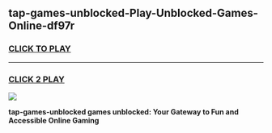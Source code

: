 
## tap-games-unblocked-Play-Unblocked-Games-Online-df97r
<h3>
<a href="https://premium76.site?title=tap-games-unblocked&ref=24A">CLICK TO PLAY</a></h3>
<hr>

<h3>
<a href="https://premium76.site?title=tap-games-unblocked&ref=24A">CLICK 2 PLAY</a>
  
</h3>

<a href="https://premium76.site?title=tap-games-unblocked&ref=24A"><img src="https://clearcache.store/games.png"></a>


**tap-games-unblocked games unblocked: Your Gateway to Fun and Accessible Online Gaming**
